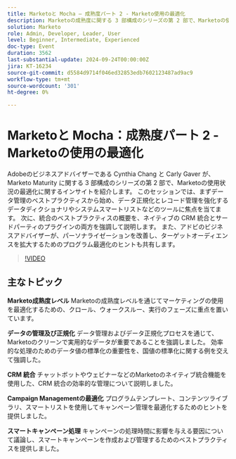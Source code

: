 ```yaml
---
title: Marketoと Mocha – 成熟度パート 2 - Marketo使用の最適化
description: Marketoの成熟度に関する 3 部構成のシリーズの第 2 部で、Marketoの使用状況の最適化に関するインサイトを得ることができます。 このセッションでは、まずデータ管理のベストプラクティスから始め、データ正規化とレコード管理を強化するデータディクショナリやシステムスマートリストなどのツールに焦点を当てます。 次に、統合のベストプラクティスの概要を、ネイティブの CRM 統合とサードパーティのプラグインの両方を強調して説明します。 また、アドビのビジネスアドバイザーが、パーソナライゼーションを改善し、ターゲットオーディエンスを拡大するためのプログラム最適化のヒントも共有します。
solution: Marketo
role: Admin, Developer, Leader, User
level: Beginner, Intermediate, Experienced
doc-type: Event
duration: 3562
last-substantial-update: 2024-09-24T00:00:00Z
jira: KT-16234
source-git-commit: d5584d9714f046ed32853edb7602123487ad9ac9
workflow-type: tm+mt
source-wordcount: '301'
ht-degree: 0%

---
```



# Marketoと Mocha：成熟度パート 2 - Marketoの使用の最適化

Adobeのビジネスアドバイザーである Cynthia Chang と Carly Gaver が、Marketo Maturity に関する 3 部構成のシリーズの第 2 部で、Marketoの使用状況の最適化に関するインサイトを紹介します。 このセッションでは、まずデータ管理のベストプラクティスから始め、データ正規化とレコード管理を強化するデータディクショナリやシステムスマートリストなどのツールに焦点を当てます。 次に、統合のベストプラクティスの概要を、ネイティブの CRM 統合とサードパーティのプラグインの両方を強調して説明します。 また、アドビのビジネスアドバイザーが、パーソナライゼーションを改善し、ターゲットオーディエンスを拡大するためのプログラム最適化のヒントも共有します。

>[!VIDEO](https://video.tv.adobe.com/v/3434699/?learn=on)

## 主なトピック

**Marketo成熟度レベル**
Marketoの成熟度レベルを通じてマーケティングの使用を最適化するための、クロール、ウォークスルー、実行のフェーズに重点を置いています。

**データの管理及び正規化**
データ管理およびデータ正規化プロセスを通じて、Marketoのクリーンで実用的なデータが重要であることを強調しました。
効率的な処理のためのデータ値の標準化の重要性を、国値の標準化に関する例を交えて強調した。

**CRM 統合**
チャットボットやウェビナーなどのMarketoのネイティブ統合機能を使用した、CRM 統合の効率的な管理について説明しました。

**Campaign Managementの最適化**
プログラムテンプレート、コンテンツライブラリ、スマートリストを使用してキャンペーン管理を最適化するためのヒントを提供しました。

**スマートキャンペーン処理**
キャンペーンの処理時間に影響を与える要因について議論し、スマートキャンペーンを作成および管理するためのベストプラクティスを提供しました。